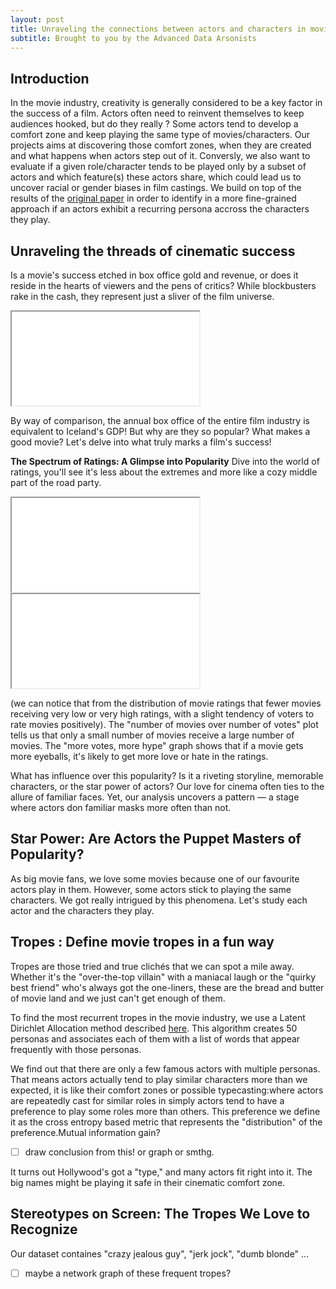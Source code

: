 ```yaml
---
layout: post
title: Unraveling the connections between actors and characters in movies
subtitle: Brought to you by the Advanced Data Arsonists
---
```


## Introduction 

In the movie industry, creativity is generally considered to be a key factor in the success of a film. Actors often need to reinvent themselves to keep audiences hooked, but do they really ? Some actors tend to develop a comfort zone and keep playing the same type of movies/characters. Our projects aims at discovering those comfort zones, when they are created and what happens when actors step out of it. Conversly, we also want to evaluate if a given role/character tends to be played only by a subset of actors and which feature(s) these actors share, which could lead us to uncover racial or gender biases in film castings. We build on top of the results of the [original paper](http://www.cs.CMU.edu/~ark/personas/) in order to identify in a more fine-grained approach if an actors exhibit a recurring persona accross the characters they play.


## Unraveling the threads of cinematic success

Is a movie's success etched in box office gold and revenue, or does it reside in the hearts of viewers and the pens of critics? While blockbusters rake in the cash, they represent just a sliver of the film universe.

<!-- ![Revenue vs Iceland](/assets/img/revenue_vs_iceland.png) -->

<div class="container">
  <iframe class="responsive-iframe" src="assets/plot/box_office_vs_gdp.html"></iframe>
</div>


By way of comparison, the annual box office of the entire film industry is equivalent to Iceland's GDP! But why are they so popular? What makes a good movie? Let's delve into what truly marks a film's success!

**The Spectrum of Ratings: A Glimpse into Popularity**
Dive into the world of ratings, you'll see it's less about the extremes and more like a cozy middle part of the road party. 

<div class="container">
  <iframe class="responsive-iframe" src="assets/plot/ratings_histogram.html"></iframe>
</div>

<div class="container">
  <iframe class="responsive-iframe" src="assets/plot/movie_votes.html"></iframe>
</div>


(we can notice that from the distribution of movie ratings that fewer movies receiving very low or very high ratings, with a slight tendency of voters to rate movies positively). The "number of movies over number of votes" plot tells us that only a small number of movies receive a large number of movies.  The "more votes, more hype" graph shows that if a movie gets more eyeballs, it's likely to get more love or hate in the ratings.

What has influence over this popularity? Is it a riveting storyline, memorable characters, or the star power of actors? Our love for cinema often ties to the allure of familiar faces. Yet, our analysis uncovers a pattern — a stage where actors don familiar masks more often than not.

## Star Power: Are Actors the Puppet Masters of Popularity?

As big movie fans, we love some movies because one of our favourite actors play in them.
However, some actors stick to playing the same characters. We got really intrigued by this phenomena. Let's study each actor and the characters they play.

## Tropes : Define movie tropes in a fun way 
Tropes are those tried and true clichés that we can spot a mile away. Whether it's the "over-the-top villain" with a maniacal laugh or the "quirky best friend" who's always got the one-liners, these are the bread and butter of movie land and we just can't get enough of them.

To find the most recurrent tropes in the movie industry, we use a Latent Dirichlet Allocation method described [here](https://aclanthology.org/P13-1035.pdf). This algorithm creates 50 personas and associates each of them with a list of words that appear frequently with those personas.


We find out that there are only a few famous actors with multiple personas. That means actors actually tend to play similar characters more than we expected, it is like their comfort zones or possible typecasting:where actors are repeatedly cast for similar roles in simply actors tend to have a preference to play some roles more than others. This preference we define it as the cross entropy based metric that represents the "distribution" of the preference.Mutual information gain?

- [ ] draw conclusion from this! or graph or smthg.

It turns out Hollywood's got a "type," and many actors fit right into it. The big names might be playing it safe in their cinematic comfort zone. 

## Stereotypes on Screen: The Tropes We Love to Recognize


Our dataset containes  "crazy jealous guy", "jerk jock", "dumb blonde" ...
- [ ] maybe a network graph of these frequent tropes? 
